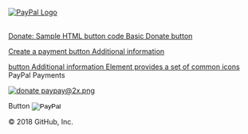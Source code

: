     
        
[![PayPal Logo](https://raw.githubusercontent.com/CreateBrowser/ACefSharpChromiumBrowserDesktop/master/PayPal.jpg)](https://createbrowser.github.io/ACefSharpChromiumBrowserDesktop/PayPal.html)

<div class="login-bottom-links">  
   <br> <a href="https://developer.paypal.com/docs/classic/paypal-payments-standard/integration-guide/html_example_donate/#fixed-contribution-amount" class="link">Donate: Sample HTML button code Basic Donate button </a>
 
 <a href="https://developer.paypal.com/docs/classic/paypal-payments-standard/integration-guide/create_payment_button/" class="link">Create a payment button Additional information </a>
        
<a  href="http://element-cn.eleme.io/#/en-US/component/icon" class="link"> button Additional information Element provides a set of common icons</a> <br />
 PayPal Payments </div> 

   

[![ donate paypay@2x.png ](https://createbrowser.github.io/ACefSharpChromiumBrowserDesktop/paypay@2x.png)](https://createbrowser.github.io/ACefSharpChromiumBrowserDesktop/PayPal.html)

	
>	
	
<html>
<head>
  <meta charset="UTF-8">
  <!-- import CSS -->
  <link rel="stylesheet" href="https://unpkg.com/element-ui/lib/theme-chalk/index.css">
</head>
<body>
  <div id="app">
    <el-button @click="visible = true">Button</el-button>
    <el-dialog :visible.sync="visible" title="Hello world">
  <input type="image" name="submit" src="https://createbrowser.github.io/ACefSharpChromiumBrowserDesktop/button.png" alt="PayPal">
    </el-dialog>
  </div>
</body>
  <!-- import Vue before Element -->
  <script src="https://unpkg.com/vue/dist/vue.js"></script>
  <!-- import JavaScript -->
  <script src="https://unpkg.com/element-ui/lib/index.js"></script>
  <script>
    new Vue({
      el: '#app',
      data: function() {
        return { visible: false }
      }
    })
  </script>
</html>


© 2018 GitHub, Inc. 
